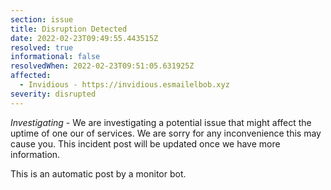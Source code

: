 ```yaml
---
section: issue
title: Disruption Detected
date: 2022-02-23T09:49:55.443515Z
resolved: true
informational: false
resolvedWhen: 2022-02-23T09:51:05.631925Z
affected:
  - Invidious - https://invidious.esmailelbob.xyz
severity: disrupted
---
```

*Investigating* - We are investigating a potential issue that might affect the uptime of one our of services. We are sorry for any inconvenience this may cause you. This incident post will be updated once we have more information.

This is an automatic post by a monitor bot.
        